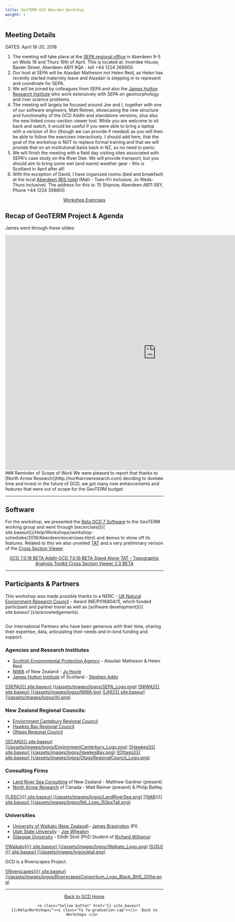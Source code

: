 ```yaml
---
title: GeoTERM GCD Aberden Workshop
weight: 1
---
```


## Meeting Details

DATES: April 18-20, 2018

1.  The meeting will take place at the [SEPA regional office](https://www.sepa.org.uk/contact/office-locations/sepa-offices/aberdeen/) in Aberdeen 9-5 on Weds 18 and Thurs 19th of April.  This is located at: Inverdee House, Baxter Street, Aberdeen AB11 9QA - tell +44 1224 266600.  
2. Our host at SEPA will be Alasdair Matheson not Helen Reid, as Helen has recently started maternity leave and Alasdair is stepping in to represent and coordinate for SEPA.
3.  We will be joined by colleagues from SEPA and also the [James Hutton Research Institute](http://www.hutton.ac.uk/) who work extensively with SEPA on geomorphology and river science problems.
4. The meeting will largely be focused around Joe and I, together with one of our software engineers, Matt Reimer, showcasing the new structure and functionality of the GCD AddIn and standalone versions, plus also the new linked cross-section viewer tool.  While you are welcome to sit back and watch, it would be useful if you were able to bring a laptop with a verision of Arc (though we can provide if needed) as you will then be able to follow the exercises interactively.  I should add here, that the goal of the workshop is NOT to replace formal training and that we will provide that on an institutional basis back in NZ, so no need to panic.
5. We will finish the meeting with a field day visiting sites associated with SEPA's case study on the River Dee.  We will provide transport, but you should aim to bring some wet (and warm) weather gear - this is Scotland in April after all!
6. With the exception of David, I have organized rooms (bed and breakfast) at the local [Aberdeen IBIS hotel](http://www.ibis.com/gb/hotel-5170-ibis-aberdeen-centre-quayside/index.shtml ) (Matt - Tues-Fri inclusive; Jo Weds-Thurs inclusive).  The address for this is: 15 Shiprow, Aberdeen AB11 5BY, Phone +44 1224 398800.  

<div align="center">
    <a class="button" href="{{ site.baseurl }}/Workshops/2018/Aberdeen/excercises"><i class="fa fa-coffee"></i>  Workshop Exercises </a>  
</div>


## Recap of GeoTERM Project & Agenda

James went through these slides:
<iframe src="https://docs.google.com/presentation/d/e/2PACX-1vSs5gwaKqEyjnqOS4dYDNUO1PHklXMxgxyGUhS_LVvv5wUWwbLF9X486X-F8kvg_u2FMtRHKKGLVXc7/embed?loop=true&delayms=3000" frameborder="0" width="960" height="749" allowfullscreen="true" mozallowfullscreen="true" webkitallowfullscreen="true"></iframe>
### Reminder of Scope of Work
We were pleased to report that thanks to [North Arrow Research](http://northarrowresearch.com) deciding to dontate time and invest in the future of GCD, we got many new enhancements and features that were out of scope for the GeoTERM budget. 

------

## Software
For the workshop, we presented the [Beta GCD 7 Software](https://github.com/Riverscapes/gcd/releases/download/7.0.16_BETA) to the GeoTERM working group and went through  [excercises]({{ site.baseurl}}/Help/Workshops/workshop-schedules/2018/Aberdeen/excercises.html) and demos to show off its features. Related to this we also unveiled [TAT](http://tat.riverscapes.xyz) and a very preliminary verison of the [Cross Section Viewer](http://xsviewer.northarrowresearch.com/)

<div align="center">
    <a class="hollow button" href="https://github.com/Riverscapes/gcd/releases/download/7.0.16_BETA/2018_04_17_GCDAddIn_7_0_16.esriAddIn"><i class="fa fa-cloud-download"></i>  GCD 7.0.16 BETA AddIn </a>  
    <a class="hollow button" href="https://github.com/Riverscapes/gcd/releases/download/7.0.16_BETA/2018_04_17_GCDStandAlone_7_0_16.exe"><i class="fa fa-cloud-download"></i>  GCD 7.0.16 BETA Stand Alone </a>  
    <a class="hollow button" href="http://tat.riverscapes.xyz/Download/"><i class="fa fa-cloud-download"></i>  TAT - Topographic Analysis Toolkit </a>  
    <a class="hollow button" href="http://releases.northarrowresearch.com/XSViewer/setup.exe"><i class="fa fa-cloud-download"></i> Cross Section Viewer 2.0 BETA </a>  
</div>

------

## Participants & Partners

This workshop was made possible thanks to a NERC - [UK Natural Enviornment Research Council](https://nerc.ukri.org) - Award (NE/P016804/1), which funded participant and partner travel as well as [software development]({{ site.baseurl }}/acknowledgements).

<div align="center">
    <a href="https://nerc.ukri.org/"><img src="{{ site.baseurl }}/assets/images/logos/NERC.png" alt=""></a>
</div>

Our International Partners who have been generous with their time, sharing their expertise, data, articulating their needs and in-kind funding and support.

### Agencies and Research Institutes
- [Scottish Environmental Protection Agency](https://www.sepa.org.uk) - Alasdair Matheson & Helen Reid 
- [NIWA](https://www.niwa.co.nz/) of New Zealand - [ Jo Hoyle](https://www.niwa.co.nz/people/jo-hoyle) 
- [James Hutton Institute](http://www.hutton.ac.uk/) of Scotland  - [Stephen Addy](http://www.hutton.ac.uk/staff/stephen-addy)

[![SEPA]({{ site.baseurl }}/assets/images/logos/SEPA_Logo.png)](https://www.waikato.ac.nz)
[![NIWA]({{ site.baseurl }}/assets/images/logos/NIWA.jpg)](https://www.niwa.co.nz/)
[![JHI]({{ site.baseurl }}/assets/images/logos/jhi.png)](http://www.hutton.ac.uk/)

### New Zealand Regional Councils:
- [Enviornment Cantebury Regional Council](https://www.ecan.govt.nz/)
- [Hawkes Bay Regional Council](https://www.hbrc.govt.nz/)
- [Ottago Regional Council](https://www.orc.govt.nz/) 

[![ECAN]({{ site.baseurl }}/assets/images/logos/EnvironmentCanterbury_Logo.png)](https://www.ecan.govt.nz/)
[![Hawkes]({{ site.baseurl }}/assets/images/logos/HawkesBay.png)](https://www.hbrc.govt.nz/)
[![Ottago]({{ site.baseurl }}/assets/images/logos/OtagoRegionalCouncil_Logo.png)](https://www.orc.govt.nz/)


### Consulting Firms
- [Land River Sea Consulting](http://www.landriversea.com/) of New Zealand - Matthew Gardner (present)
- [North Arrow Research](http://northarrowresearch.com) of Canada - Matt Reimer (present) & Philip Bailley

[![LRSC]({{ site.baseurl }}/assets/images/logos/LandRiverSea.png)](http://www.landriversea.com/) 
[![NAR]({{ site.baseurl }}/assets/images/logos/NA_Logo_150pxTall.png)](http://northarrowresearch.com/)




### Universities
- [University of Waikato (New Zealand)](https://www.waikato.ac.nz)-  [James Brasington](https://www.waikato.ac.nz/staff-profiles/people/jbrasing) (PI).
- [Utah State University](http://qcnr.usu.edu/wats/) - [Joe Wheaton](http://joewheaton.org)
- [Glasgow University](https://www.gla.ac.uk/schools/ges/) - Eilidh Stott (PhD Student of [Richard Williams](https://www.gla.ac.uk/schools/ges/staff/richardwilliams/))


[![Waikato]({{ site.baseurl }}/assets/images/logos/Waikato_Logo.png)](https://www.waikato.ac.nz)
[![USU]({{ site.baseurl }}/assets/images/logos/etal.png)](http://etal.joewheaton.org)

GCD is a Riverscapes Project.

[![Riverscapes]({{ site.baseurl }}/assets/images/logos/RiverscapesConsortium_Logo_Black_BHS_200w.png)](http://riverscapes.xyz)

------
<div align="center">
    <a class="hollow button" href="{{ site.baseurl }}/"><i class="fa fa-chevron-circle-left"></i>  Back to GCD Home </a>  

        <a class="hollow button" href="{{ site.baseurl }}/Help/Workshops/"><i class="fa fa-graduation-cap"></i>  Back to Workshops </a>  
</div>

